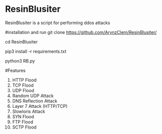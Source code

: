 # ResinBlusiter
ResinBlusiter is a script for performing ddos attacks

#installation and run 
git clone https://github.com/ArynzClem/ResinBlusiter/

cd ResinBlusiter

pip3 install -r requirements.txt

python3 RB.py

#Features
1. HTTP Flood
2. TCP Flood
3. UDP Flood
4. Random UDP Attack
5. DNS Reflection Attack
6. Layer 7 Attack (HTTP/TCP)
7. Slowloris Attack
8. SYN Flood
9. FTP Flood
10. SCTP Flood
